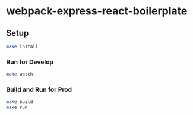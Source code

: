 # webpack-express-react-boilerplate

## Setup

```sh
make install
```

### Run for Develop

```sh
make watch
```


### Build and Run for Prod

```sh
make build
make run
```
